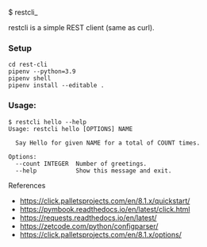 $ restcli_

  restcli is a simple REST client (same as curl).

### Setup

```
cd rest-cli
pipenv --python=3.9
pipenv shell
pipenv install --editable .
```

### Usage:

```
$ restcli hello --help
Usage: restcli hello [OPTIONS] NAME

  Say Hello for given NAME for a total of COUNT times.

Options:
  --count INTEGER  Number of greetings.
  --help           Show this message and exit.
```

References

- https://click.palletsprojects.com/en/8.1.x/quickstart/
- https://pymbook.readthedocs.io/en/latest/click.html
- https://requests.readthedocs.io/en/latest/
- https://zetcode.com/python/configparser/
- https://click.palletsprojects.com/en/8.1.x/options/
